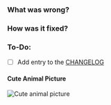 ### What was wrong?



### How was it fixed?



### To-Do:

- [ ] Add entry to the [CHANGELOG](https://github.com/ethereum/eth-tester/blob/master/CHANGELOG)

#### Cute Animal Picture

![Cute animal picture]()
